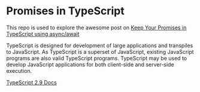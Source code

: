 # Promises in TypeScript

This repo is used to explore the awesome post on [Keep Your Promises in TypeScript using async/await](https://blog.bitsrc.io/keep-your-promises-in-typescript-using-async-await-7bdc57041308)

TypeScript is designed for development of large applications and transpiles to JavaScript. As TypeScript is a superset of JavaScript, existing JavaScript programs are also valid TypeScript programs. TypeScript may be used to develop JavaScript applications for both client-side and server-side execution.

[TypeScript 2.9 Docs](https://www.typescriptlang.org/docs/home.html)
